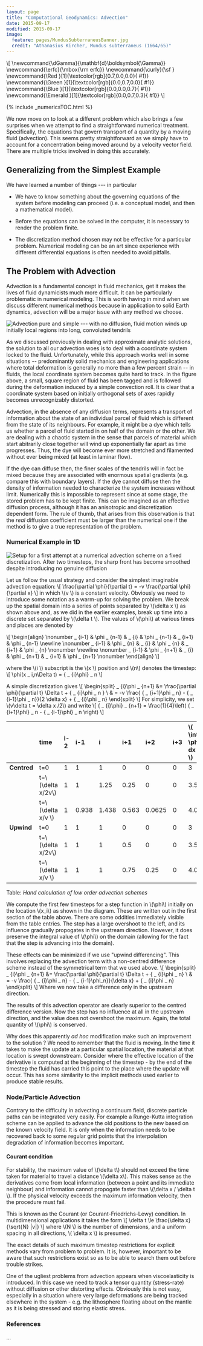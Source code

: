 ```yaml
---
layout: page
title: "Computational Geodynamics: Advection"
date: 2015-09-17
modified: 2015-09-17
image:
  feature: pages/MundusSubterraneusBanner.jpg
  credit: "Athanasius Kircher, Mundus subterraneus (1664/65)"
---
```



\\[
\newcommand{\dGamma}{\mathbf{d}\boldsymbol{\Gamma}}
\newcommand{\erfc}{\mbox{\rm erfc}}
\newcommand{\curly}{\sf }
\newcommand{\Red     }[1]{\textcolor[rgb]{0.7,0.0,0.0}{ #1}}
\newcommand{\Green   }[1]{\textcolor[rgb]{0.0,0.7,0.0}{ #1}}
\newcommand{\Blue    }[1]{\textcolor[rgb]{0.0,0.0,0.7}{ #1}}
\newcommand{\Emerald }[1]{\textcolor[rgb]{0.0,0.7,0.3}{ #1}}
\\]

<!-- TOC / Menu -->
{% include _numericsTOC.html %}
<!-- *_ -->

We now move on to look at a different problem which also brings a few surprises when we attempt to find a straightforward numerical treatment. Specifically, the equations that govern transport of a quantity by a moving fluid (advection). This seems pretty straightforward as we simply have to account for a concentration being moved around by a velocity vector field. There are multiple tricks involved in doing this accurately.

## Generalizing from the Simplest Example

We have learned a number of things --- in particular

 - We have to know something about the governing equations of the system before modeling can proceed (i.e. a conceptual model, and then a mathematical model).

 - Before the equations can be solved in the computer, it is necessary to render the problem finite.

 - The discretization method chosen may not be effective for a particular problem. Numerical modeling can be an art since experience with different differential equations is often needed to avoid pitfalls.


## The Problem with Advection

Advection is a fundamental concept in fluid mechanics, get it makes the lives of fluid dynamicists much more difficult. It can be particularly problematic in numerical modeling. This is worth having in mind when we discuss different numerical methods because in application to solid Earth dynamics, advection will be a major issue with any method we choose.

![Advection pure and simple --- with no diffusion, fluid motion winds up initially local regions into long, convoluted tendrils][advection]

[advection]: ../Diagrams/advect_mix1.png

As we discussed previously in dealing with approximate analytic solutions, the solution to all our advection woes is to deal with a coordinate system locked to the fluid. Unfortunately, while this approach works well in some situations -- predominantly solid mechanics and engineering applications where total deformation is generally no more than a few percent strain -- in fluids, the local coordinate system becomes quite hard to track. In the figure above, a small, square region of fluid has been tagged and is followed during the deformation induced by a simple convection roll. It is clear that a coordinate system based on initially orthogonal sets of axes rapidly becomes unrecognizably distorted.

Advection, in the absence of any diffusion terms, represents a transport of information about the state of an individual parcel of fluid which is different from the state of its neighbours. For example, it might be a dye which tells us whether a parcel of fluid started in on half of the domain or the other. We are dealing with a chaotic system in the sense that parcels of material which start abitrarily close together will wind up exponentially far apart as time progresses. Thus, the dye will become ever more stretched and filamented without ever being mixed (at least in laminar flow).

If the dye can diffuse then, the finer scales of the tendrils will in fact be mixed because they are associated with enormous spatial gradients (e.g. compare this with boundary layers). If the dye cannot diffuse then the density of information needed to characterize the system increases without limit. Numerically this is impossible to represent since at some stage, the stored problem has to be kept finite.  This can be imagined as an effective diffusion process, although it has an anisotropic and discretization dependent form.  The rule of thumb, that arises from this observation is that the _real_ diffusion coefficient must be larger than the numerical one if the method is to give a true representation of the problem.

### Numerical Example in 1D

![Setup for a first attempt at a numerical advection scheme on a fixed discretization. After two timesteps, the sharp front has become smoothed despite introducing no genuine diffusion][advection2]

[advection2]: ../Diagrams/eul_adv1.png


Let us follow the usual strategy and consider the simplest imaginable advection equation:
\\[
    \frac{\partial \phi}{\partial t} = -v \frac{\partial \phi}{\partial x}
\\]
in which \\(v \\) is a constant velocity. Obviously we need to introduce some notation as a warm-up for solving the problem. We break up the spatial domain into a series of points separated by \\(\delta x \\) as shown above and, as we did in the earlier examples, break up time into a discrete set separated by \\(\delta t \\).
The values of \\(\phi\\) at various times and places are denoted by

\\[
    \begin{align}
        \nonumber
         _ {i-1} & \phi _ {n-1} & _ {i} & \phi _ {n-1} & _ {i+1} & \phi _ {n-1}  \newline \nonumber
         _ {i-1} & \phi _ {n}   & _ {i} & \phi _ {n}   & _ {i+1} & \phi _ {n}   \nonumber \newline \nonumber
         _ {i-1} & \phi _ {n+1} & _ {i} & \phi _ {n+1} & _ {i+1} & \phi _ {n+1}
         \nonumber
    \end{align}
\\]

where the \\(i \\) subscript is the \\(x \\) position and \\(n\\) denotes the timestep:
\\[
    \phi(x _ i,n\Delta t) = { _ {i}\phi} _ n
\\]

A simple discretization gives
\\[
\begin{split}
_ {i}\phi _ {n+1} &= \frac{\partial \phi}{\partial t} \Delta t + { _ {i}\phi _ n } \\
            & = -v \frac{ { _ {i+1}\phi _ n} - { _ {i-1}\phi _ n}}{2 \delta x} + { _ {i}\phi _ n}
\end{split}
\\]
For simplicity, we set \\(v\delta t = \delta x /2\\) and write
\\[
    { _ {i}\phi} _ {n+1} = \frac{1}{4}\left(  { _ {i+1}\phi} _ n - { _ {i-1}\phi} _ n \right)
\\]


|   |  time  | i-2 | i-1 | i | i+1 | i+2 | i+3 | \\( \int \phi dx \\) |
|:--- |:--- |:--- |:--- |:--- |:--- |:--- |:--- |:--- |
|**Centred** | t=0                 | 1 | 1      | 1     | 0     | 0      | 0     | 3   |
|            | t=\\(\delta x/2v\\) | 1 | 1      | 1.25  | 0.25  | 0      | 0     | 3.5 |
|            | t=\\(\delta x/v \\) | 1 | 0.938  | 1.438 | 0.563 | 0.0625 | 0     | 4.0 |
| **Upwind** | t=0                 | 1 | 1      | 1     | 0     | 0      | 0     | 3   |
|            | t=\\(\delta x/2v\\) | 1 | 1      | 1     | 0.5   | 0      | 0     | 3.5 |
|            | t=\\(\delta x/v \\) | 1 | 1      | 1     | 0.75  | 0.25   | 0     | 4.0 |

Table: _Hand calculation of low order advection schemes_

We compute the first few timesteps for a step function in \\(\phi\\) initially on the location \\(x_i\\) as shown in the diagram. These are written out in the first section of the table above. There are some oddities immediately visible from the table entries. The step has a large overshoot to the left, and its influence gradually propogates in the upstream direction. However, it does preserve the integral value of \\(\phi\\) on the domain (allowing for the fact that the step is advancing into the domain).

These effects can be minimized if we use "upwind differencing". This involves replacing the advection term with a non-centred difference scheme instead of the symmetrical term that we used above.
\\[
\begin{split}
_ {i}\phi _ {n+1} &= \frac{\partial \phi}{\partial t} \Delta t + { _  {i}\phi _ n} \\
            & = -v \frac{ { _ {i}\phi _ n} - { _ {i-1}\phi_n}}{\delta x} + { _ {i}\phi _ n}
\end{split}
\\]
Where we now take a difference only in the upstream direction.

The results of this advection operator are clearly superior to the centred difference version. Now the step has no influence at all in the upstream direction, and the value does not overshoot the maximum. Again, the total quantity of \\(\phi\\) is conserved.

Why does this apparently _ad hoc_ modification make such an improvement to the solution ?  We need to remember that the fluid is moving. In the time it takes to make the update at a particular spatial location, the material at that location is swept downstream. Consider where the effective location of the derivative is computed at the beginning of the timestep - by the end of the timestep the fluid has carried this point to the place where the update will occur.  This has some similarity to the implicit methods used earlier to produce stable results.

### Node/Particle Advection

Contrary to the difficulty in advecting a continuum field, discrete particle paths can be integrated very easily. For example a Runge-Kutta integration scheme can be applied to advance the old positions to the new based on the known velocity field. It is only when the information needs to be recovered back to some regular grid points that the interpolation degradation of information becomes important.

#### Courant condition

For stability, the maximum value of \\(\delta t\\) should not exceed the time taken for material to travel a distance \\(\delta x\\). This makes sense as the derivatives come from local information (between a point and its immediate neighbour) and information cannot propogate faster than \\(\delta x / \delta t \\). If the physical velocity exceeds the maximum information velocity, then the procedure must fail.

This is known as the Courant (or Courant-Friedrichs-Lewy) condition. In multidimensional applications it takes the form
\\[
    \delta t \le \frac{\delta x}{\sqrt{N} |v|}
\\]
where \\(N \\) is the number of dimensions, and a uniform spacing in all directions, \\( \delta x \\) is presumed.

The exact details of such maximum timestep restrictions for explicit methods vary from problem to problem. It is, however, important to be aware that such restrictions exist so as to be able to search them out before trouble strikes.

One of the ugliest problems from advection appears when viscoelasticity is introduced. In this case we need to track a tensor quantity (stress-rate) without diffusion or other distorting effects.  Obviously this is not easy, especially in a situation where very large deformations are being tracked elsewhere in the system - e.g. the lithosphere floating about on the mantle as it is being stressed and storing elastic stress.

### References

...

